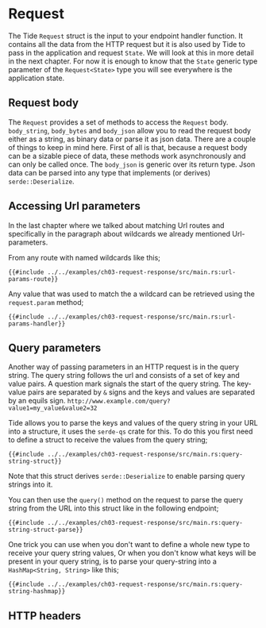 # Request
The Tide `Request` struct is the input to your endpoint handler function. It contains all the data from the HTTP request but it is also used by Tide to pass in the application and request `State`. We will look at this in more detail in the next chapter. For now it is enough to know that the `State` generic type parameter of the `Request<State>` type you will see everywhere is the application state.

## Request body
The `Request` provides a set of methods to access the `Request` body. `body_string`, `body_bytes` and `body_json` allow you to read the request body either as a string, as binary data or parse it as json data.
There are a couple of things to keep in mind here. First of all is that, because a request body can be a sizable piece of data, these methods work asynchronously and can only be called once.
The `body_json` is generic over its return type. Json data can be parsed into any type that implements (or derives) `serde::Deserialize`.

## Accessing Url parameters
In the last chapter where we talked about matching Url routes and specifically in the paragraph about wildcards we already mentioned Url-parameters.

From any route with named wildcards like this;

```rust,ignore
{{#include ../../examples/ch03-request-response/src/main.rs:url-params-route}}
```

Any value that was used to match the a wildcard can be retrieved using the `request.param` method;

```rust,ignore
{{#include ../../examples/ch03-request-response/src/main.rs:url-params-handler}}
```

## Query parameters
Another way of passing parameters in an HTTP request is in the query string. The query string follows the url and consists of a set of key and value pairs. A question mark signals the start of the query string. The key-value pairs are separated by `&` signs and the keys and values are separated by an equils sign.
`http://www.example.com/query?value1=my_value&value2=32`

Tide allows you to parse the keys and values of the query string in your URL into a structure, it uses the `serde-qs` crate for this. To do this you first need to define a struct to receive the values from the query string;
```rust,ignore
{{#include ../../examples/ch03-request-response/src/main.rs:query-string-struct}}
```
Note that this struct derives `serde::Deserialize` to enable parsing query strings into it.

You can then use the `query()` method on the request to parse the query string from the URL into this struct like in the following endpoint;
```rust,ignore
{{#include ../../examples/ch03-request-response/src/main.rs:query-string-struct-parse}}
```

One trick you can use when you don't want to define a whole new type to receive your query string values, Or when you don't know what keys will be present in your query string, is to parse your query-string into a `HashMap<String, String>` like this;
```rust,ignore
{{#include ../../examples/ch03-request-response/src/main.rs:query-string-hashmap}}
```

## HTTP headers
